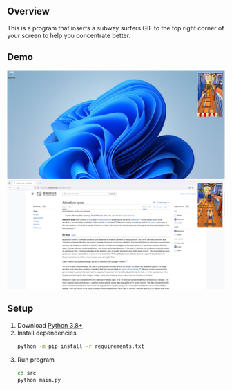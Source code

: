 ## Overview
This is a program that inserts a subway surfers GIF to the top right corner of your screen to help you concentrate better.

## Demo
<img src="media/demo1.png">
<a href="https://en.wikipedia.org/wiki/Attention_span"><img src="media/demo2.png"></a>

## Setup
1. Download [Python 3.8+](https://www.python.org/downloads/)
1. Install dependencies
    ```bash
    python -m pip install -r requirements.txt
    ```
1. Run program
    ```bash
    cd src
    python main.py
    ```
